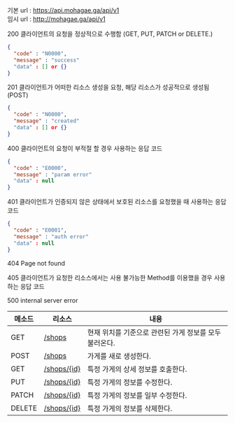 
기본 url : https://api.mohagae.ga/api/v1  
임시 url : http://mohagae.ga/api/v1

200	클라이언트의 요청을 정상적으로 수행함 (GET, PUT, PATCH or DELETE.)
```json
{
  "code" : "N0000",
  "message" : "success"
  "data" : [] or {}
}
```

201	클라이언트가 어떠한 리소스 생성을 요청, 해당 리소스가 성공적으로 생성됨(POST)
```json
{
  "code" : "N0000",
  "message" : "created" 
  "data" : [] or {}
}
```

400	클라이언트의 요청이 부적절 할 경우 사용하는 응답 코드
```json
{
  "code" : "E0000",
  "message" : "param error"
  "data" : null
}
```

401	클라이언트가 인증되지 않은 상태에서 보호된 리소스를 요청했을 때 사용하는 응답 코드
```json
{
  "code" : "E0001",
  "message" : "auth error"
  "data" : null
}
```

404 Page not found

405	클라이언트가 요청한 리소스에서는 사용 불가능한 Method를 이용했을 경우 사용하는 응답 코드

500	internal server error

|메소드 | 리소스| 내용|
|--|--|--|
GET| [/shops](./get-shops.md) | 현재 위치를 기준으로 관련된 가게 정보를 모두 불러온다. |
POST| [/shops](./post-shops.md) | 가게를 새로 생성한다. |
GET| [/shops/{id}](./get-shops-detail.md) | 특정 가게의 상세 정보를 호출한다. |
PUT | [/shops/{id}](./update-shop.md) | 특정 가게의 정보를 수정한다. |
PATCH | [/shops/{id}](./patch-shop.md) | 특정 가게의 정보를 일부 수정한다. |
DELETE | [/shops/{id}](./delete-shop.md) | 특정 가게의 정보를 삭제한다. |
